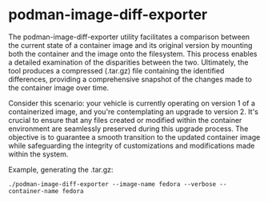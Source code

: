 # podman-image-diff-exporter

The podman-image-diff-exporter utility facilitates a comparison between the current state of a container image and its original version by mounting both the container and the image onto the filesystem. This process enables a detailed examination of the disparities between the two. Ultimately, the tool produces a compressed (.tar.gz) file containing the identified differences, providing a comprehensive snapshot of the changes made to the container image over time.

Consider this scenario: your vehicle is currently operating on version 1 of a containerized image, and you're contemplating an upgrade to version 2. It's crucial to ensure that any files created or modified within the container environment are seamlessly preserved during this upgrade process. The objective is to guarantee a smooth transition to the updated container image while safeguarding the integrity of customizations and modifications made within the system.

Example, generating the .tar.gz:
```
./podman-image-diff-exporter --image-name fedora --verbose --container-name fedora
```
